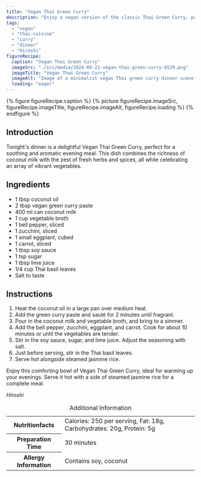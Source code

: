 ```yaml
---
title: "Vegan Thai Green Curry"
description: "Enjoy a vegan version of the classic Thai Green Curry, packed with fresh vegetables and aromatic herbs, perfect for a comforting dinner."
tags:
  - "vegan"
  - "thai-cuisine"
  - "curry"
  - "dinner"
  - "Hiroshi"
figureRecipe: 
  caption: "Vegan Thai Green Curry"
  imageSrc: "./src/media/2024-09-21-vegan-thai-green-curry-6529.png"
  imageTitle: "Vegan Thai Green Curry"
  imageAlt: "Image of a minimalist vegan Thai green curry dinner scene. The curry is served in a sophisticated ceramic bowl with bell peppers, zucchini, eggplant, and carrots, beside steamy jasmine rice. A tiny Thai basil pot decorates the naturally lit table, evoking tranquility."
  loading: "eager"
---
```


{% figure figureRecipe.caption %}
{% picture figureRecipe.imageSrc, figureRecipe.imageTitle, figureRecipe.imageAlt, figureRecipe.loading %}
{% endfigure %}

## Introduction

Tonight's dinner is a delightful Vegan Thai Green Curry, perfect for a soothing and aromatic evening meal. This dish combines the richness of coconut milk with the zest of fresh herbs and spices, all while celebrating an array of vibrant vegetables.

## Ingredients

- 1 tbsp coconut oil 
- 2 tbsp vegan green curry paste 
- 400 ml can coconut milk 
- 1 cup vegetable broth 
- 1 bell pepper, sliced 
- 1 zucchini, sliced 
- 1 small eggplant, cubed 
- 1 carrot, sliced 
- 1 tbsp soy sauce 
- 1 tsp sugar 
- 1 tbsp lime juice 
- 1/4 cup Thai basil leaves 
- Salt to taste

## Instructions

1. Heat the coconut oil in a large pan over medium heat. 
2. Add the green curry paste and sauté for 2 minutes until fragrant. 
3. Pour in the coconut milk and vegetable broth, and bring to a simmer. 
4. Add the bell pepper, zucchini, eggplant, and carrot. Cook for about 10 minutes or until the vegetables are tender. 
5. Stir in the soy sauce, sugar, and lime juice. Adjust the seasoning with salt. 
6. Just before serving, stir in the Thai basil leaves. 
7. Serve hot alongside steamed jasmine rice.

Enjoy this comforting bowl of Vegan Thai Green Curry, ideal for warming up your evenings. Serve it hot with a side of steamed jasmine rice for a complete meal.

*Hiroshi*

<table><caption class='sr-only'>Additional Information</caption><tr><th>Nutritionfacts</th><td>Calories: 250 per serving, Fat: 18g, Carbohydrates: 20g, Protein: 5g&nbsp;</td></tr><tr><th>Preparation Time</th><td>30 minutes&nbsp;</td></tr><tr><th>Allergy Information</th><td>Contains soy, coconut&nbsp;</td></tr></table>

